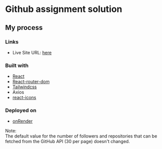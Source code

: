 # Github assignment solution

## My process

### Links

- Live Site URL: [here](https://github-viewer.onrender.com)

### Built with

- [React](https://reactjs.org/)
- [React-router-dom](https://reactrouter.com/en/main)
- [Tailwindcss](https://tailwindcss.com)
- Axios
- [react-icons](https://react-icons.github.io/react-icons)

### Deployed on

- [onRender](https://render.com/)

Note: <br/>
The default value for the number of followers and repositories that can be fetched  from the GitHub API (30 per page) doesn't changed. 
